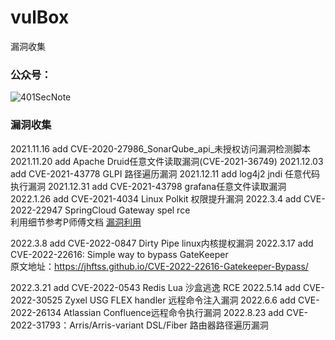 # vulBox
漏洞收集

### 公众号：

![401SecNote](https://user-images.githubusercontent.com/44894323/186303440-69abdb98-694c-4964-9933-bf024676cdc8.jpg)

### 漏洞收集

2021.11.16 add CVE-2020-27986_SonarQube_api_未授权访问漏洞检测脚本
2021.11.20 add Apache Druid任意文件读取漏洞(CVE-2021-36749)
2021.12.03 add CVE-2021-43778 GLPI 路径遍历漏洞
2021.12.11 add log4j2 jndi 任意代码执行漏洞
2021.12.31 add CVE-2021-43798 grafana任意文件读取漏洞
2022.1.26 add CVE-2021-4034 Linux Polkit 权限提升漏洞
2022.3.4 add CVE-2022-22947 SpringCloud Gateway spel rce  
利用细节参考P师傅文档 [漏洞利用](https://github.com/d-rn/vulhub/blob/master/spring/CVE-2022-22947/README.zh-cn.md)

2022.3.8 add CVE-2022-0847 Dirty Pipe linux内核提权漏洞
2022.3.17 add CVE-2022-22616: Simple way to bypass GateKeeper  
原文地址：https://jhftss.github.io/CVE-2022-22616-Gatekeeper-Bypass/

2022.3.21 add CVE-2022-0543 Redis Lua 沙盒逃逸 RCE
2022.5.14 add CVE-2022-30525 Zyxel USG FLEX handler 远程命令注入漏洞
2022.6.6 add CVE-2022-26134 Atlassian Confluence远程命令执行漏洞
2022.8.23 add CVE-2022-31793：Arris/Arris-variant DSL/Fiber 路由器路径遍历漏洞
